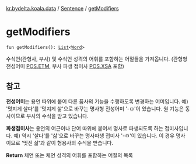 [kr.bydelta.koala.data](../index.md) / [Sentence](index.md) / [getModifiers](./get-modifiers.md)

# getModifiers

`fun getModifiers(): `[`List`](https://kotlinlang.org/api/latest/jvm/stdlib/kotlin.collections/-list/index.html)`<`[`Word`](../-word/index.md)`>`

수식언(관형사, 부사) 및 수식언 성격의 어휘를 포함하는 어절들을 가져옵니다.
(관형형 전성어미 [POS.ETM](../../kr.bydelta.koala/-p-o-s/-e-t-m.md), 부사 파생 접미사 [POS.XSA](../../kr.bydelta.koala/-p-o-s/-x-s-a.md) 포함)

## 참고

**전성어미**는 용언 따위에 붙어 다른 품사의 기능을 수행하도록 변경하는 어미입니다.
예) '멋지게 살다'를 '멋지게 삶'으로 바꾸는 명사형 전성어미 '-ㅁ'이 있습니다. 원 기능은 동사이므로 부사의 수식을 받고 있습니다.

**파생접미사**는 용언의 어근이나 단어 따위에 붙어서 명사로 파생되도록 하는 접미사입니다.
예) 역시 '살다'를 '삶'으로 바꾸는 명사파생 접미사 '-ㅁ'이 있습니다. 이 경우 명사이므로 '멋진 삶'과 같이 형용사의 수식을 받습니다.

**Return**
체언 또는 체언 성격의 어휘를 포함하는 어절의 목록

